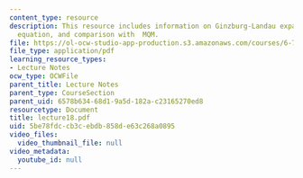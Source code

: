 ```yaml
---
content_type: resource
description: This resource includes information on Ginzburg-Landau expansion, Ginzburg-Landau
  equation, and comparison with  MQM.
file: https://ol-ocw-studio-app-production.s3.amazonaws.com/courses/6-763-applied-superconductivity-fall-2005/5be78fdccb3cebdb858de63c268a0895_lecture18.pdf
file_type: application/pdf
learning_resource_types:
- Lecture Notes
ocw_type: OCWFile
parent_title: Lecture Notes
parent_type: CourseSection
parent_uid: 6578b634-68d1-9a5d-182a-c23165270ed8
resourcetype: Document
title: lecture18.pdf
uid: 5be78fdc-cb3c-ebdb-858d-e63c268a0895
video_files:
  video_thumbnail_file: null
video_metadata:
  youtube_id: null
---
```

